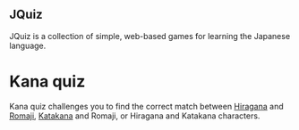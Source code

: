 ## JQuiz

JQuiz is a collection of simple, web-based games for learning the Japanese language.

# Kana quiz

Kana quiz challenges you to find the correct match between [Hiragana](http://en.wikipedia.org/wiki/Hiragana) and [Romaji](http://en.wikipedia.org/wiki/Romaji), [Katakana]((http://en.wikipedia.org/wiki/Katakana)) and Romaji, or Hiragana and Katakana characters.
